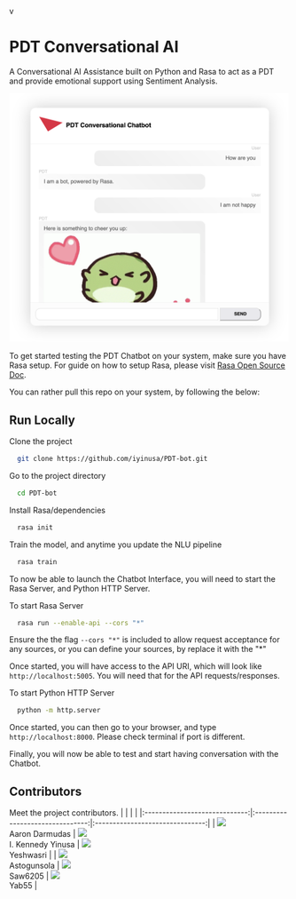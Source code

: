 v
# PDT Conversational AI
A Conversational AI Assistance built on Python and Rasa to act as a PDT and provide emotional support using Sentiment Analysis.

![Screenshot](assets/images/Screenshot.png)

To get started testing the PDT Chatbot on your system, make sure you have Rasa setup. For guide on how to setup Rasa, please visit [Rasa Open Source Doc](https://rasa.com/docs/rasa/).

You can rather pull this repo on your system, by following the below:

## Run Locally

Clone the project

```bash
  git clone https://github.com/iyinusa/PDT-bot.git
```

Go to the project directory

```bash
  cd PDT-bot
```

Install Rasa/dependencies

```bash
  rasa init
```

Train the model, and anytime you update the NLU pipeline

```bash
  rasa train
```

To now be able to launch the Chatbot Interface, you will need to start the Rasa Server, and Python HTTP Server.

To start Rasa Server

```bash
  rasa run --enable-api --cors "*"
```

Ensure the the flag `--cors "*"` is included to allow request acceptance for any sources, or you can define your sources, by replace it with the "*"

Once started, you will have access to the API URI, which will look like `http://localhost:5005`. You will need that for the API requests/responses.

To start Python HTTP Server

```bash
  python -m http.server
```

Once started, you can then go to your browser, and type `http://localhost:8000`. Please check terminal if port is different.

Finally, you will now be able to test and start having conversation with the Chatbot.

## Contributors

Meet the project contributors.
| | | |
|:-----------------------------:|:-------------------------------:|:-------------------------------:|
| [<img src="https://github.com/adarmudas.png" width="100px"/>](https://github.com/adarmudas/profile)<br />Aaron Darmudas | [<img src="https://github.com/iyinusa.png" width="100px"/>](https://github.com/iyinusa/profile)<br/>I. Kennedy Yinusa | [<img src="https://github.com/yeshwasri.png" width="100px;"/>](https://github.com/yeshwasri/profile)<br/>Yeshwasri | 
| [<img src="https://github.com/astogunsola.png" width="100px;"/>](https://github.com/astogunsola/profile)<br/>Astogunsola | [<img src="https://github.com/Saw6205.png" width="100px;"/>](https://github.com/Saw6205/profile)<br/>Saw6205 | [<img src="https://github.com/yab55.png" width="100px;"/>](https://github.com/yab55/profile)<br/>Yab55 |
